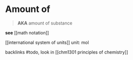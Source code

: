 # Amount of

> **AKA** amount of substance

**see** [[math notation]]

[[international system of units]] unit: $\text{mol}$

backlinks #todo, look in [[chm1301 principles of chemistry]]
